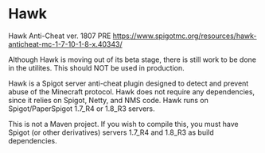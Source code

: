 # Hawk
Hawk Anti-Cheat ver. 1807 PRE
https://www.spigotmc.org/resources/hawk-anticheat-mc-1-7-10-1-8-x.40343/

Although Hawk is moving out of its beta stage, there is still work to be done in the utilites. This should NOT be used in production.

Hawk is a Spigot server anti-cheat plugin designed to detect and prevent abuse of the Minecraft protocol. Hawk does not require any dependencies, since it relies on Spigot, Netty, and NMS code. Hawk runs on Spigot/PaperSpigot 1.7_R4 or 1.8_R3 servers.

This is not a Maven project. If you wish to compile this, you must have Spigot (or other derivatives) servers 1.7_R4 and 1.8_R3 as build dependencies.
